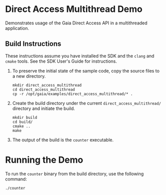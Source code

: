 # Direct Access Multithread Demo
Demonstrates usage of the Gaia Direct Access API in a multithreaded application.

## Build Instructions
These instructions assume you have installed the SDK and the `clang` and `cmake` tools.  See the SDK User's Guide for instructions.

1. To preserve the initial state of the sample code, copy the source files to a new directory.
    ```shell
    mkdir direct_access_multithread
    cd direct_access_multithread
    cp -r /opt/gaia/examples/direct_access_multithread/* .
    ```
2. Create the build directory under the current `direct_access_multithread/` directory and initiate the build.
    ```shell
    mkdir build
    cd build/
    cmake ..
    make
    ```
3. The output of the build is the `counter` executable.

# Running the Demo

To run the `counter` binary from the build directory, use the following command:

```shell
./counter
```
